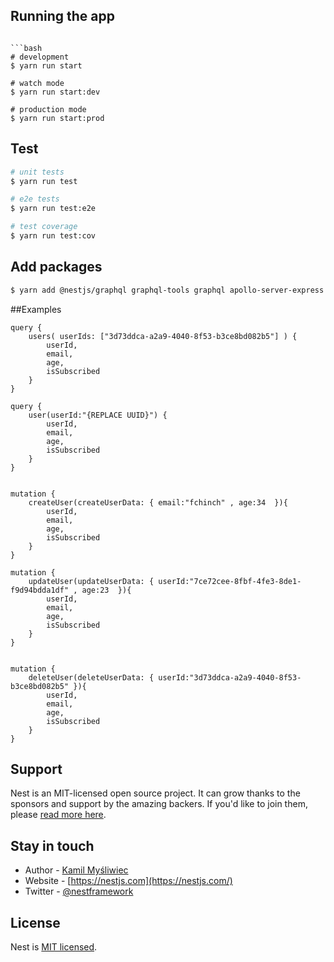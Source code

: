 ## Running the app
```

```bash
# development
$ yarn run start

# watch mode
$ yarn run start:dev

# production mode
$ yarn run start:prod
```

## Test

```bash
# unit tests
$ yarn run test

# e2e tests
$ yarn run test:e2e

# test coverage
$ yarn run test:cov
```

## Add packages
```bash
$ yarn add @nestjs/graphql graphql-tools graphql apollo-server-express @nestjs/apollo class-validator uuid

```

##Examples
```
query {
    users( userIds: ["3d73ddca-a2a9-4040-8f53-b3ce8bd082b5"] ) {
        userId,
        email,
        age,
        isSubscribed
    }
}

query {
    user(userId:"{REPLACE UUID}") {
        userId,
        email,
        age,
        isSubscribed
    }
}


mutation {
    createUser(createUserData: { email:"fchinch" , age:34  }){
        userId,
        email,
        age,
        isSubscribed
    }
}

mutation {
    updateUser(updateUserData: { userId:"7ce72cee-8fbf-4fe3-8de1-f9d94bdda1df" , age:23  }){
        userId,
        email,
        age,
        isSubscribed
    }
}


mutation {
    deleteUser(deleteUserData: { userId:"3d73ddca-a2a9-4040-8f53-b3ce8bd082b5" }){
        userId,
        email,
        age,
        isSubscribed
    }
}

```

## Support

Nest is an MIT-licensed open source project. It can grow thanks to the sponsors and support by the amazing backers. If you'd like to join them, please [read more here](https://docs.nestjs.com/support).

## Stay in touch

- Author - [Kamil Myśliwiec](https://kamilmysliwiec.com)
- Website - [https://nestjs.com](https://nestjs.com/)
- Twitter - [@nestframework](https://twitter.com/nestframework)

## License

Nest is [MIT licensed](LICENSE).
